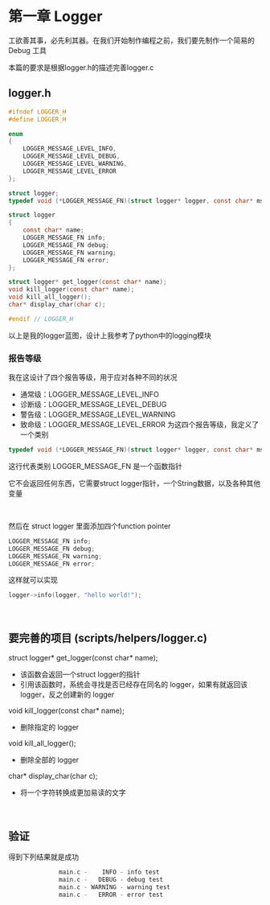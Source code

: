 # 第一章 Logger
工欲善其事，必先利其器。在我们开始制作编程之前，我们要先制作一个简易的 Debug 工具

本篇的要求是根据logger.h的描述完善logger.c

## logger.h

```c
#ifndef LOGGER_H
#define LOGGER_H

enum
{
    LOGGER_MESSAGE_LEVEL_INFO,
    LOGGER_MESSAGE_LEVEL_DEBUG,
    LOGGER_MESSAGE_LEVEL_WARNING,
    LOGGER_MESSAGE_LEVEL_ERROR
};

struct logger;
typedef void (*LOGGER_MESSAGE_FN)(struct logger* logger, const char* msg, ...);

struct logger
{
    const char* name;
    LOGGER_MESSAGE_FN info;
    LOGGER_MESSAGE_FN debug;
    LOGGER_MESSAGE_FN warning;
    LOGGER_MESSAGE_FN error;
};

struct logger* get_logger(const char* name);
void kill_logger(const char* name);
void kill_all_logger();
char* display_char(char c);

#endif // LOGGER_H
```

以上是我的logger蓝图，设计上我参考了python中的logging模块
<br>
### 报告等级
我在这设计了四个报告等级，用于应对各种不同的状况
- 通常级：LOGGER_MESSAGE_LEVEL_INFO
- 诊断级：LOGGER_MESSAGE_LEVEL_DEBUG
- 警告级：LOGGER_MESSAGE_LEVEL_WARNING
- 致命级：LOGGER_MESSAGE_LEVEL_ERROR
为这四个报告等级，我定义了一个类别

```c
typedef void (*LOGGER_MESSAGE_FN)(struct logger* logger, const char* msg, ...);
```

这行代表类别 LOGGER_MESSAGE_FN 是一个函数指针

它不会返回任何东西，它需要struct logger指针，一个String数据，以及各种其他变量

<br>

然后在 struct logger 里面添加四个function pointer

```c
LOGGER_MESSAGE_FN info;
LOGGER_MESSAGE_FN debug;
LOGGER_MESSAGE_FN warning;
LOGGER_MESSAGE_FN error;
```

这样就可以实现

```c
logger->info(logger, "hello world!");
```
<br>

## 要完善的项目 (scripts/helpers/logger.c)

struct logger* get_logger(const char* name);
- 该函数会返回一个struct logger的指针
- 引用该函数时，系统会寻找是否已经存在同名的 logger，如果有就返回该 logger，反之创建新的 logger

void kill_logger(const char* name);
- 删除指定的 logger

void kill_all_logger();
- 删除全部的 logger

char* display_char(char c);
- 将一个字符转换成更加易读的文字

<br>

## 验证

得到下列结果就是成功
```c
              main.c -    INFO - info test
              main.c -   DEBUG - debug test
              main.c - WARNING - warning test
              main.c -   ERROR - error test
```